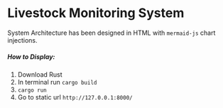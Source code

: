 # Livestock Monitoring System
System Architecture has been designed in HTML with `mermaid-js` chart injections.
##### How to Display:
1. Download Rust
2. In terminal run `cargo build`
3. `cargo run`
4. Go to static url `http://127.0.0.1:8000/`
